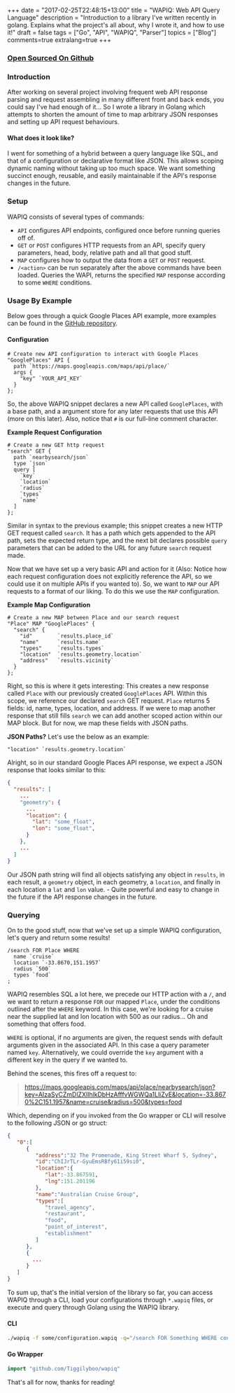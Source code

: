 +++
date = "2017-02-25T22:48:15+13:00"
title = "WAPIQ: Web API Query Language"
description = "Introduction to a library I've written recently in golang. Explains what the project's all about, why I wrote it, and how to use it!"
draft = false
tags = ["Go", "API", "WAPIQ", "Parser"]
topics = ["Blog"]
comments=true
extralang=true
+++

### <a href="https://github.com/Tiggilyboo/wapiq"><span class="fa fa-github"></span> Open Sourced On Github</a>

### Introduction
After working on several project involving frequent web API response parsing and request assembling in many different front and back ends, you could say I've had enough of it... So I wrote a library in Golang which attempts to shorten the amount of time to map arbitrary JSON responses and setting up API request behaviours.

#### What does it look like?
I went for something of a hybrid between a query language like SQL, and that of a configuration or declarative format like JSON. This allows scoping dynamic naming without taking up too much space. We want something succinct enough, reusable, and easily maintainable if the API's response changes in the future.

### Setup
WAPIQ consists of several types of commands:

* `API` configures API endpoints, configured once before running queries off of.
* `GET` or `POST` configures HTTP requests from an API, specify query parameters, head, body, relative path and all that good stuff.
* `MAP` configures how to output the data from a `GET` or `POST` request.
* `/<action>` can be run separately after the above commands have been loaded. Queries the WAPI, returns the specified `MAP` response according to some `WHERE` conditions.

### Usage By Example

Below goes through a quick Google Places API example, more examples can be found in the [GitHub repository](http://github.com/Tiggilyboo/wapiq).


#### Configuration

```wapiq
# Create new API configuration to interact with Google Places
"GooglePlaces" API {
  path `https://maps.googleapis.com/maps/api/place/`
  args {
    "key" `YOUR_API_KEY`
  }
};
```
So, the above WAPIQ snippet declares a new API called `GooglePlaces`, with a base path, and a argument store for any later requests that use this API (more on this later).
Also, notice that `#` is our full-line comment character.

**Example Request Configuration**
```wapiq
# Create a new GET http request
"search" GET {
  path `nearbysearch/json`
  type `json`
  query [
    `key`
    `location`
    `radius`
    `types`
    `name`
  ]
};
```

Similar in syntax to the previous example; this snippet creates a new HTTP GET request called `search`. It has a path which gets appended to the API path, sets the expected return type, and the next bit declares possible `query` parameters that can be added to the URL for any future `search` request made.

Now that we have set up a very basic API and action for it (Also: Notice how each request configuration does not explicitly reference the API, so we could use it on multiple APIs if you wanted to).
So, we want to `MAP` our API requests to a format of our liking. To do this we use the `MAP` configuration.

**Example Map Configuration**
```wapiq
# Create a new MAP between Place and our search request
"Place" MAP "GooglePlaces" {
  "search" {
    "id"        `results.place_id`
    "name"      `results.name`
    "types"     `results.types`
    "location"  `results.geometry.location`
    "address"   `results.vicinity`
  }
};
```

Right, so this is where it gets interesting: This creates a new response called `Place` with our previously created `GooglePlaces` API. Within this scope, we reference our declared `search` GET request. `Place` returns 5 fields: id, name, types, location, and address. If we were to map another response that still fills `search` we can add another scoped action within our MAP block. But for now, we map these fields with JSON paths.

**JSON Paths?**
Let's use the below as an example:
```wapiq
"location" `results.geometry.location`
```
Alright, so in our standard Google Places API response, we expect a JSON response that looks similar to this:
```json
{
  "results": [
    ...
    "geometry": {
      ...
      "location": {
        "lat": "some_float",
        "lon": "some_float",
      }
    },
    ...
  ]
}
```
Our JSON path string will find all objects satisfying any object in `results`, in each result, a `geometry` object, in each geometry, a `location`, and finally in each location a `lat` and `lon` value. - Quite powerful and easy to change in the future if the API response changes in the future.

### Querying
On to the good stuff, now that we've set up a simple WAPIQ configuration, let's query and return some results!

```wapiq
/search FOR Place WHERE
  name `cruise`
  location `-33.8670,151.1957`
  radius `500`
  types `food`
;
```

WAPIQ resembles SQL a lot here, we precede our HTTP action with a `/`, and we want to return a response `FOR` our mapped `Place`, under the conditions outlined after the `WHERE` keyword. In this case, we're looking for a cruise near the supplied lat and lon location with 500 as our radius... Oh and something that offers food.

`WHERE` is optional, if no arguments are given, the request sends with default arguments given in the associated API. In this case a query parameter named `key`. Alternatively, we could override the `key` argument with a different key in the query if we wanted to.

Behind the scenes, this fires off a request to:
> https://maps.googleapis.com/maps/api/place/nearbysearch/json?key=AIzaSyCZmDlZXIlhlkDbHzAfffvWGWQa1LliZvE&location=-33.8670%2C151.1957&name=cruise&radius=500&types=food

Which, depending on if you invoked from the Go wrapper or CLI will resolve to the following JSON or go struct:

```json
{  
   "0":[  
      {  
         "address":"32 The Promenade, King Street Wharf 5, Sydney",
         "id":"ChIJrTLr-GyuEmsRBfy61i59si0",
         "location":{  
            "lat":-33.867591,
            "lng":151.201196
         },
         "name":"Australian Cruise Group",
         "types":[  
            "travel_agency",
            "restaurant",
            "food",
            "point_of_interest",
            "establishment"
         ]
      },
      {  
        ...
      }
   ]
}
```

To sum up, that's the initial version of the library so far, you can access WAPIQ through a CLI, load your configurations through `*.wapiq` files, or execute and query through Golang using the WAPIQ library.

#### CLI
```sh
./wapiq -f some/configuration.wapiq -q="/search FOR Something WHERE conditions `plausible`;"
```

#### Go Wrapper
```go
import "github.com/Tiggilyboo/wapiq"
```

That's all for now, thanks for reading!
